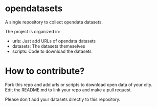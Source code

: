 # opendatasets

A single repository to collect opendata datasets.

The project is organized in:

- urls: Just add URLs of opendata datasets
- datasets: The datasets themeselves
- scripts: Code to download the datasets

# How to contribute?

Fork this repo and add urls or scripts to download open data of your city. Edit the README.md to link your repo and make a pull request.

Please don't add your datasets directly to this repository.


